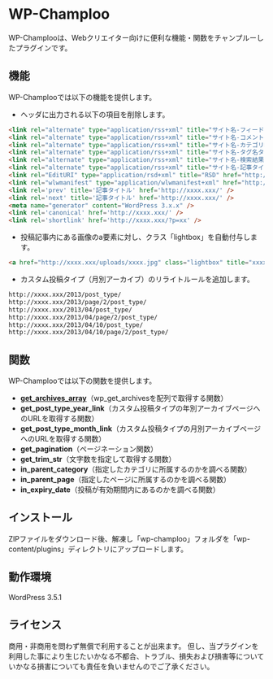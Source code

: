 # WP-Champloo

WP-Champlooは、Webクリエイター向けに便利な機能・関数をチャンプルーしたプラグインです。

## 機能
WP-Champlooでは以下の機能を提供します。

* ヘッダに出力される以下の項目を削除します。

```html
<link rel="alternate" type="application/rss+xml" title="サイト名-フィード" href="http://xxxx.xxx/feed/" />
<link rel="alternate" type="application/rss+xml" title="サイト名-コメントフィード" href="http://xxxx.xxx/comments/feed/" />
<link rel="alternate" type="application/rss+xml" title="サイト名-カテゴリ名カテゴリーのフィード" href="http://xxxx.xxx/category/xxxx/feed/" />
<link rel="alternate" type="application/rss+xml" title="サイト名-タグ名タグのフィード" href="http://xxxx.xxx/tag/xxxx/feed/" />
<link rel="alternate" type="application/rss+xml" title="サイト名-検索結果:記事タイトルフィード" href="http://xxxx.xxx/search/xxxx/feed/rss2/" />
<link rel="alternate" type="application/rss+xml" title="サイト名-記事タイトルのコメントのフィード" href="http://xxxx.xxx/feed/" />
<link rel="EditURI" type="application/rsd+xml" title="RSD" href="http://xxxx.xxx/xmlrpc.php?rsd" />
<link rel="wlwmanifest" type="application/wlwmanifest+xml" href="http://xxxx.xxx/wp-includes/wlwmanifest.xml" />
<link rel='prev' title='記事タイトル' href='http://xxxx.xxx/' />
<link rel='next' title='記事タイトル' href='http://xxxx.xxx/' />
<meta name="generator" content="WordPress 3.x.x" />
<link rel='canonical' href='http://xxxx.xxx/' />
<link rel='shortlink' href='http://xxxx.xxx/?p=xx' />
```

* 投稿記事内にある画像のa要素に対し、クラス「lightbox」を自動付与します。

```html
<a href="http://xxxx.xxx/uploads/xxxx.jpg" class="lightbox" title="xxxx"><img width="xxx" height="xxx" src="xxxx.jpg" class="attachment-thumbnail" alt="xxxx" title="xxxx" /></a>
```

* カスタム投稿タイプ（月別アーカイブ）のリライトルールを追加します。

```html
http://xxxx.xxx/2013/post_type/
http://xxxx.xxx/2013/page/2/post_type/
http://xxxx.xxx/2013/04/post_type/
http://xxxx.xxx/2013/04/page/2/post_type/
http://xxxx.xxx/2013/04/10/post_type/
http://xxxx.xxx/2013/04/10/page/2/post_type/
```

## 関数
WP-Champlooでは以下の関数を提供します。

* **[get_archives_array](http://qiita.com/items/b26d0b466c0274fd085a)**（wp_get_archivesを配列で取得する関数）
* **get_post_type_year_link**（カスタム投稿タイプの年別アーカイブページへのURLを取得する関数）
* **get_post_type_month_link**（カスタム投稿タイプの月別アーカイブページへのURLを取得する関数）
* **get_pagination**（ページネーション関数）
* **get_trim_str**（文字数を指定して取得する関数）
* **in_parent_category**（指定したカテゴリに所属するのかを調べる関数）
* **in_parent_page**（指定したページに所属するのかを調べる関数）
* **in_expiry_date**（投稿が有効期間内にあるのかを調べる関数）

## インストール
ZIPファイルをダウンロード後、解凍し「wp-champloo」フォルダを「wp-content/plugins」ディレクトリにアップロードします。

## 動作環境
WordPress 3.5.1

## ライセンス
商用・非商用を問わず無償で利用することが出来ます。
  但し、当プラグインを利用した事により生じたいかなる不都合、トラブル、損失および損害等についていかなる損害についても責任を負いませんのでご了承ください。